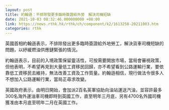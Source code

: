 ```yaml
---
layout: post
title: 約翰遜：不排除發更多臨時簽證給外勞　解決司機短缺
date: 2021-10-03 08:32:46.000000000 +08:00
link: https://news.rthk.hk/rthk/ch/component/k2/1613258-20211003.htm
categories: rthk
---
```


英國首相約翰遜表示，不排除發出更多臨時簽證給外地勞工，解決貨車司機短缺的問題，以紓緩燃油供應鏈緊張的情況。

約翰遜表示，目前的入境政策保留靈活性，可按需要開放市場，當局會審視政策，但他表明，不希望再見到大量低工資移民回歸，亦不希望看到公路運輸行業，要依靠低工資移民去維持，無法改善工資及工作質量。約翰遜相信，現行做法令很多人不想加入公路運輸行業，當局正尋求改變。

英國政府表示，由明日開始，會加派2百名英軍協助向油站運送汽油，並容許最多300名海外運油車司機即時到英國工作，直至明年三月底，另有4700名外國司機獲准由本月底至明年二月在英國工作。
